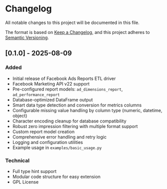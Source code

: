 # Changelog

All notable changes to this project will be documented in this file.

The format is based on [Keep a Changelog](https://keepachangelog.com/en/1.0.0/),
and this project adheres to [Semantic Versioning](https://semver.org/spec/v2.0.0.html).

## [0.1.0] - 2025-08-09

### Added
- Initial release of Facebook Ads Reports ETL driver
- Facebook Marketing API v22 support
- Pre-configured report models: `ad_dimensions_report`, `ad_performance_report`
- Database-optimized DataFrame output
- Smart data type detection and conversion for metrics columns
- Configurable missing value handling by column type (numeric, datetime, object)
- Character encoding cleanup for database compatibility
- Robust zero impression filtering with multiple format support
- Custom report model creation
- Comprehensive error handling and retry logic
- Logging and configuration utilities
- Example usage in `examples/basic_usage.py`

### Technical
- Full type hint support
- Modular code structure for easy extension
- GPL License
